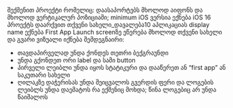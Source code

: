 შექმენით პროექტი რომელიც:
დაასაპორტებს მხოლოდ აიფონს და მხოლოდ ვერტიკალურ პოზიციაში;
minimum iOS ვერსია ექნება iOS 16
პროექტს დაარქვით თქვენი სახელი_დავალება10
აპლიკაციას display name ექნება First App
Launch screenზე ეწერება მხოლოდ თქვენი სახელი და გვარი
ვიზუალი იქნება შემდეგნაირი:
* თავდაპირველად უნდა ქონდეს თეთრი ბექგრაუნდი
* უნდა გქონდეთ ორი label და სამი button
* პირველი ლეიბლი უნდა იყოს სტატიკური და დააწერეთ ან “first app” ან საკუთარი სახელი
* ღილაკზე დაჭერისას უნდა შეიცვალოს გვერდის ფერი და ლოგების ლეიბლს უნდა დაემატოს რა ექშენიც მოხდა; წინა ლოგებიც არ უნდა წაიშალოს
